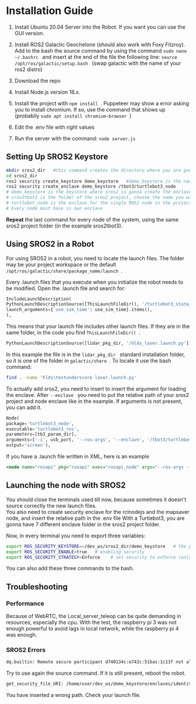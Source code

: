 # Installation Guide
1. Install Ubuntu 20.04 Server into the Robot. If you want you can use the GUI version.
2. Install ROS2 Galactic Geochelone (should also work with Foxy Fitzroy). Add to the bash the source command
by using the command  ``` sudo nano ~/.bashrc  ``` and insert at the end of the file the following line:  ``` source /opt/ros/galactic/setup.bash  ```
(swap galactic with the name of your ros2 distro)

3. Download the repo
4. Install Node.js version 16.x.
5. Install the project with ```npm install ```. Puppeteer may show a error asking you to install chromium. If so, use the command that shows up (probabily  ``` sudo apt install chromium-browser  ```)
7. Edit the .env file with right values
8. Run the server with the command:  ``` node server.js  ```

## Setting Up SROS2 Keystore

```bash
mkdir sros2_dir   #this command creates the directory where you are gonna create the keystore
cd sros2_dir
ros2 security create_keystore demo_keystore   #demo_keystore is the name of the keystore, you can change it
ros2 security create_enclave demo_keystore /tbot3/turtlebot3_node  
# demo_keystore is the keystore where sros2 is gonna create the enclave. 
# sros2tbot3 is the folder of the sros2 project, choose the name you want.
# turtlebot_node is the enclave for the single ROS2 node in the project. 
# Every node must have is own enclave
```
**Repeat** the last command for every node of the system, using the same sros2 project folder (in the example sros2tbot3).

## Using SROS2 in a Robot
For using SROS2 in a robot, you need to locate the launch files. The folder may be your project workspace or the default  ``` /opt/ros/galactic/share/package_name/launch  ```.

Every .launch files that you execute when you initialize the robot needs to be modified.
Open the .launch file and search for:
```python
IncludeLaunchDescription(  
PythonLaunchDescriptionSource([ThisLaunchFileDir(), '/turtlebot3_state_publisher.launch.py']),  
launch_arguments={'use_sim_time': use_sim_time}.items(),
),
```

This means that your launch file includes other launch files. If they are in the same folder, in the code you find  ``` ThisLaunchFileDir()  ```.
```python
PythonLaunchDescriptionSource([lidar_pkg_dir, '/hlds_laser.launch.py']),
```

In this example the file is in the  ``` lidar_pkg_dir  ``` standard installation folder, so it is one of the folder in  ``` galactic/share  ```. 
To locate it use the bash command:

```bash
find . -name 'hlds\textunderscore laser.launch.py'
```

To actually add sros2, you need to insert to insert the argument for loading the enclave. 
After  ``` --enclave  ``` you need to put the relative path of your sros2 project and node enclave like in the example.
If arguments is not present, you can add it.

```python
Node(  
package='turtlebot3_node',  
executable='turtlebot3_ros',  
parameters=[tb3_param_dir],  
arguments=['-i', usb_port, '--ros-args', '--enclave', '/tbot3/turtlebot3_node'],  
output='screen'),
```

If you have a .launch file written in XML, here is an example

```XML
<node name="rosapi" pkg="rosapi" exec="rosapi_node" args="--ros-args --enclave /sros2/rosapi"\>
```

## Launching the node with SROS2
You should close the terminals used till now, because sometimes it doesn't source correctly the new launch files.  
You also need to create security enclave for the rclnodejs and the mapsaver node, and insert the relative path in the .env file
With a Turtlebot3, you are gonna have 7 different enclave folder in the sros2 project folder.

Now, in every terminal you need to export three variables:
```bash
export ROS_SECURITY_KEYSTORE=~/dev_ws/sros2_dir/demo_keystore   # the path to your keystore
export ROS_SECURITY_ENABLE=true   # enabling security 
export ROS_SECURITY_STRATEGY=Enforce    # set security to enforce (only nodes with valid enclaves can communicate)
```
You can also add these three commands to the bash. 

## Troubleshooting
### Performance
Because of WebRTC, the Local_server_teleop can be quite demanding in resources, especially the cpu.
With the test, the raspberry pi 3 was not enough powerful to avoid lags in local network, while the raspberry pi 4 was enough.

### SROS2 Errors

```bash
dq.builtin: Remote secure participant d740134c:e742c:51bas:1c13f not allowed
```

Try to use again the source command. If it is still present, reboot the robot.

```bash
get_security_file_URI: /home/user/dev_ws/demo_keystore/enclaves/identity_ca.cert.pem not found
```

You have inserted a wrong path. Check your launch file.

